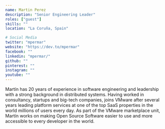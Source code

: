 ```yaml
---
name: Martin Perez
description: "Senior Engineering Leader"
roles: ["guest"]
skills: ""
location: "La Coruña, Spain"

# Social Media
twitter: "mpermar"
website: "https://dev.to/mpermar"
facebook: ""
linkedin: "mpermar/"
github: ""
pinterest: ""
instagram: ""
youtube: ""
---
```


Martín has 20 years of experience in software engineering and leadership with a strong background in distributed systems. Having worked in consultancy, startups and big-tech companies, joins VMware after several years leading platform services at one of the top SaaS properties in the world millions of users every day. As part of the VMware marketplace unit, Martín works on making Open Source Software easier to use and more accessible to every developer in the world.